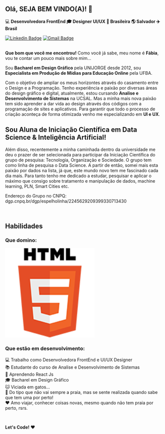 <!--

<p align="center">
 <img width="100%" src="https://" />
</p>
**fabiacardoso/fabiacardoso** is a ✨ _special_ ✨ repository because its `README.md` (this file) appears on your GitHub profile.

Here are some ideas to get you started:

- 🔭 I’m currently working on ...
- 🌱 I’m currently learning ...
- 👯 I’m looking to collaborate on ...
- 🤔 I’m looking for help with ...
- 💬 Ask me about ...
- 📫 How to reach me: ...
- 😄 Pronouns: ...
- ⚡ Fun fact: ...
-->

## Olá, SEJA BEM VINDO(A)! 👋

💻 **Desenvolvedora FrontEnd  🎓 Designer UI/UX  🏡 Brasileira  🌎 Salvador  ✈️ Brasil**

[![Linkedin Badge](https://img.shields.io/badge/-FábiaCardoso-blue?style=flat-square&logo=Linkedin&logoColor=white&link=https://www.linkedin.com/in/fabiacardoso/)](https://www.linkedin.com/in/fabiacardoso/)
[![Gmail Badge](https://img.shields.io/badge/-fabiaprojetos@gmail.com-c14438?style=flat-square&logo=Gmail&logoColor=white&link=mailto:fabiaprojetos@gmail.com)](mailto:fabiaprojetos@gmail.com)
<br>
<br>

**Que bom que você me encontrou!** Como você já sabe, meu nome é **Fábia**, vou te contar um pouco mais sobre mim... 

Sou **Bacharel em Design Gráfico** pela UNIJORGE desde 2012, sou **Especialista em Produção de Mídias para Educação Online** pela UFBA. 

Com o objetivo de ampliar os meus horizontes através do casamento entre o Design e a Programação. Tenho experiência e paixão por diversas áreas do design gráfico e digital, atualmente, estou cursando **Analise e Desenvolvimento de Sistemas** na UCSAL. Mas a minha mais nova paixão tem sido aprender a dar vida ao design através dos códigos com a programação de sites e aplicativos. Para garantir que todo o processo de criação aconteça de forma otimizada venho me especializando em **UI e UX**. 

## Sou Aluna de Iniciação Científica em Data Science & Inteligência Artificial!

Além disso, recentemente a minha caminhada dentro da universidade me deu o prazer de ser selecionada para participar da Iniciação Científica do grupo de pesquisa: Tecnologia, Organização e Sociedade. O grupo tem como linha de pesquisa o Data Science. A partir de então, somei mais esta paixão por dados na lista, já que, este mundo novo tem me fascinado cada dia mais. Para tanto tenho me dedicado a estudar, pesquisar e aplicar o máximo que consigo sobre tratamento e manipulação de dados, machine learning, PLN, Smart Cities etc.

Endereço do Grupo no CNPQ: dgp.cnpq.br/dgp/espelholinha/2245629209399330713430

<br>

## Habilidades 
### Que domino:

<img src="/img-skills/html.png">


### Que estão em desenvolvimento:


💻 Trabalho como Desenvolvedora FrontEnd e UI/UX Designer<br>
📚 Estudante do curso de Analise e Desenvolvimento de Sistemas<br>
🌱 Aprendendo React Js<br>
🎓 Bacharel em Design Gráfico<br>
🐱 Viciada em gatos...<br>
🌊 Do tipo que não vai sempre a praia, mas se sente realizada quando sabe que tem uma por perto!<br>
♥️ Amo viajar, conhecer coisas novas, mesmo quando não tem praia por perto, rsrs.

<br>

**Let's Code!**  ♥️ 
